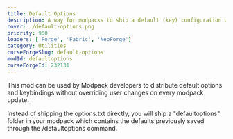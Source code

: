 ```yaml
---
title: Default Options
description: A way for modpacks to ship a default (key) configuration without having to include an options.txt file. Also allows local options from any mod .cfg file.
cover: ./default-options.png
priority: 960
loaders: ['Forge', 'Fabric', 'NeoForge']
category: Utilities
curseForgeSlug: default-options
modId: defaultoptions
curseForgeId: 232131
---
```


This mod can be used by Modpack developers to distribute default options and keybindings without overriding user changes on every modpack update.

Instead of shipping the options.txt directly, you will ship a "defaultoptions" folder in your modpack which contains the defaults previously saved through the /defaultoptions command.